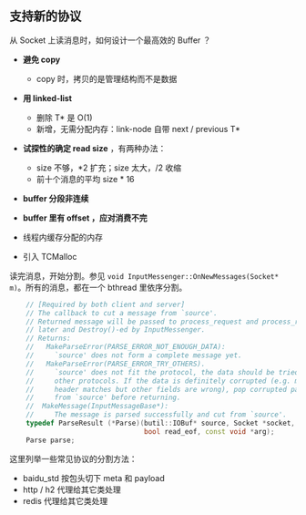 支持新的协议
---

从 Socket 上读消息时，如何设计一个最高效的 Buffer ？

* **避免 copy**
  - copy 时，拷贝的是管理结构而不是数据

* **用 linked-list**
  - 删除 T* 是 O(1)
  - 新增，无需分配内存：link-node 自带 next / previous T*

* **试探性的确定 read size** ，有两种办法：
  - size 不够，*2 扩充；size 太大，/2 收缩
  - 前十个消息的平均 size * 16

* **buffer 分段非连续**
* **buffer 里有 offset ，应对消费不完**
* 线程内缓存分配的内存
* 引入 TCMalloc

读完消息，开始分割。参见 `void InputMessenger::OnNewMessages(Socket* m)`。所有的消息，都在一个 bthread 里依序分割。

```c++
    // [Required by both client and server]
    // The callback to cut a message from `source'.
    // Returned message will be passed to process_request and process_response
    // later and Destroy()-ed by InputMessenger.
    // Returns:
    //   MakeParseError(PARSE_ERROR_NOT_ENOUGH_DATA):
    //     `source' does not form a complete message yet.
    //   MakeParseError(PARSE_ERROR_TRY_OTHERS).
    //     `source' does not fit the protocol, the data should be tried by
    //     other protocols. If the data is definitely corrupted (e.g. magic
    //     header matches but other fields are wrong), pop corrupted part
    //     from `source' before returning.
    //  MakeMessage(InputMessageBase*):
    //     The message is parsed successfully and cut from `source'.
    typedef ParseResult (*Parse)(butil::IOBuf* source, Socket *socket,
                                 bool read_eof, const void *arg);
    Parse parse;
```

这里列举一些常见协议的分割方法：

* baidu_std 按包头切下 meta 和 payload
* http / h2 代理给其它类处理
* redis 代理给其它类处理
